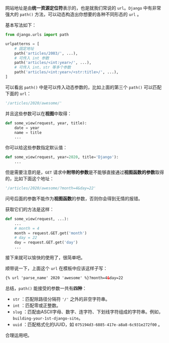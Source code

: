 网站地址是由**统一资源定位符**表示的，也是就我们常说的 `url`。`Django` 中有非常强大的 `path()` 方法，可以动态构造出你想要的各种不同形态的 `url` 。

基本写法如下：

```python
from django.urls import path

urlpatterns = [
    # 固定地址
    path('articles/2003/', ...),
    # 可传入 int 参数
    path('articles/<int:year>/', ...),
    # 可传入 int、str 等多个参数
    path('articles/<int:year>/<str:title>/', ...),
]
```

可以看出 `path()` 中是可以传入动态参数的，比如上面的第三个 `path()` 可以匹配下面的 `url`：

```python
'/articles/2020/awesome/'
```

并且这些参数可以在**视图**中取得：

```python
def some_view(request, year, title):
    date = year
    name = title
    ...
```

你可以给这些参数指定默认值：

```python
def some_view(request, year=2020, title='Django'):
    ...
```

但是需要注意的是，`GET` 请求中**附带的参数**是不能够直接通过**视图函数的参数**取得的，比如下面这个地址：

```python
'/articles/2020/awesome/?month=4&day=22'
```

问号后面的参数不能作为**视图函数**的参数，否则你会得到无情的报错。

获取它们的方法是这样：

```python
def some_view(request, ...):
    ...
    # month = 4
    month = request.GET.get('month')
    # day = 22
    day = request.GET.get('day')
    ...
```

接下来就可以愉快的使用了，很简单吧。

顺带说一下，上面这个 `url` 在模板中应该这样子写：

```html
{% url 'parse_name' 2020 'awesome' %}?month=4&day=22
```

总结，`path()` 能接受的参数一共有**四种**：

- `str` ：匹配除路径分隔符 `'/'` 之外的非空字符串。
- `int` ：匹配零或正整数。
- `slug` ：匹配由ASCII字母、数字、连字符、下划线字符组成的字符串。例如， `building-your-1st-django-site`。
- `uuid` ：匹配格式化的UUID，如 `075194d3-6885-417e-a8a8-6c931e272f00` 。

合理运用吧。
